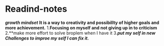 # Readind-notes
***growth mindset***
**It is a way to creativity and possibillty of higher goals and more achievement.**
1.**Focusing on myself and not giving up in to criticism**
2.**make more effort to solve broplem when I have it
3.***put my self in new Challenges to improe my self I can fix it.***
